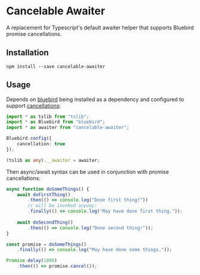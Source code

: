 # Cancelable Awaiter
A replacement for Typescript's default awaiter helper that supports Bluebird promise cancellations.

## Installation
`npm install --save cancelable-awaiter`

## Usage
Depends on [bluebird](https://www.npmjs.com/package/bluebird) being installed as a dependency and configured to support [cancellations](http://bluebirdjs.com/docs/api/cancellation.html):
```typescript
import * as tslib from "tslib";
import * as Bluebird from "bluebird";
import * as awaiter from "cancelable-awaiter";

Bluebird.config({
    cancellation: true
});

(tslib as any).__awaiter = awaiter;
```

Then async/await syntax can be used in conjunction with promise cancellations:

```typescript
async function doSomeThings() {
    await doFirstThing()
        .then(() => console.log("Done first thing!"))
        // will be invoked anyway:
        .finally(() => console.log("May have done first thing."));
    
    await doSecondThing()
        .then(() => console.log("Done second thing!"));
}

const promise = doSomeThings()
    .finally(() => console.log("May have done some things."));

Promise.delay(1000)
    .then(() => promise.cancel());
```
